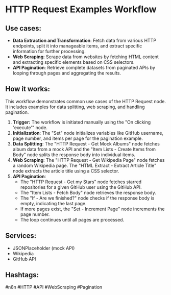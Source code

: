 # HTTP Request Examples Workflow

## Use cases:

- **Data Extraction and Transformation**: Fetch data from various HTTP endpoints, split it into manageable items, and extract specific information for further processing.
- **Web Scraping**: Scrape data from websites by fetching HTML content and extracting specific elements based on CSS selectors.
- **API Pagination**: Retrieve complete datasets from paginated APIs by looping through pages and aggregating the results.

## How it works:

This workflow demonstrates common use cases of the HTTP Request node. It includes examples for data splitting, web scraping, and handling pagination.

1.  **Trigger:** The workflow is initiated manually using the "On clicking 'execute'" node.
2.  **Initialization**: The "Set" node initializes variables like GitHub username, page number, and items per page for the pagination example.
3.  **Data Splitting**: The "HTTP Request - Get Mock Albums" node fetches album data from a mock API and the "Item Lists - Create Items from Body" node splits the response body into individual items.
4.  **Web Scraping**: The "HTTP Request - Get Wikipedia Page" node fetches a random Wikipedia page. The "HTML Extract - Extract Article Title" node extracts the article title using a CSS selector.
5.  **API Pagination**:
    - The "HTTP Request - Get my Stars" node fetches starred repositories for a given GitHub user using the GitHub API.
    - The "Item Lists - Fetch Body" node retrieves the response body.
    - The "If - Are we finished?" node checks if the response body is empty, indicating the last page.
    - If more pages exist, the "Set - Increment Page" node increments the page number.
    - The loop continues until all pages are processed.

## Services:

-   JSONPlaceholder (mock API)
-   Wikipedia
-   GitHub API

## Hashtags:

#n8n #HTTP #API #WebScraping #Pagination
